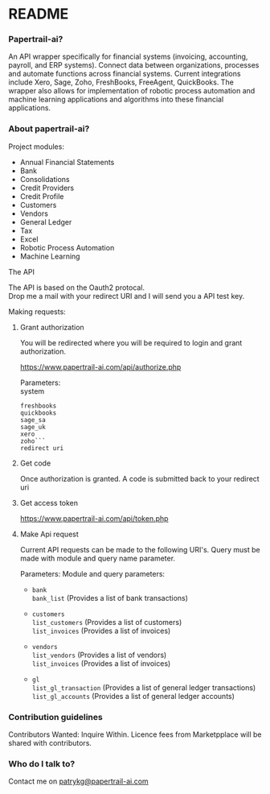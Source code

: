 # README #

### Papertrail-ai? ###

An API wrapper specifically for financial systems (invoicing, accounting, payroll, and ERP systems). Connect data between organizations, processes and automate functions across financial systems. Current integrations include Xero, Sage, Zoho, FreshBooks, FreeAgent, QuickBooks. The wrapper also allows for implementation of robotic process automation and machine learning applications and algorithms into these financial applications.

### About papertrail-ai? ###

Project modules: 

- Annual Financial Statements
- Bank
- Consolidations
- Credit Providers
- Credit Profile
- Customers
- Vendors 
- General Ledger
- Tax
- Excel
- Robotic Process Automation
- Machine Learning

The API 

The API is based on the Oauth2 protocal.    
Drop me a mail with your redirect URI and I will send you a API test key.  
    
Making requests:

1) Grant authorization

    You will be redirected where you will be required to login and grant authorization. 

    https://www.papertrail-ai.com/api/authorize.php

    Parameters:  
    system   
    ```freeagent  
    freshbooks  
    quickbooks  
    sage_sa  
    sage_uk  
    xero  
	zoho```  
    redirect uri 

2) Get code

	Once authorization is granted. A code is submitted back to your redirect uri

3) Get access token 

	https://www.papertrail-ai.com/api/token.php

4) Make Api request

	Current API requests can be made to the following URI's. Query must be made with module and query name parameter. 

	Parameters:
	Module and query parameters:
	- `bank`  
		`bank_list` (Provides a list of bank transactions)  

	- `customers`  
		`list_customers` (Provides a list of customers)  
		`list_invoices` (Provides a list of invoices) 	

	- `vendors`   
		`list_vendors` (Provides a list of vendors)  
		`list_invoices` (Provides a list of invoices)  	

	- `gl`  
		`list_gl_transaction` (Provides a list of general ledger transactions)   
		`list_gl_accounts` (Provides a list of general ledger accounts)

### Contribution guidelines ###

Contributors Wanted: Inquire Within. Licence fees from Marketpplace will be shared with contributors.

### Who do I talk to? ###

Contact me on patrykg@papertrail-ai.com